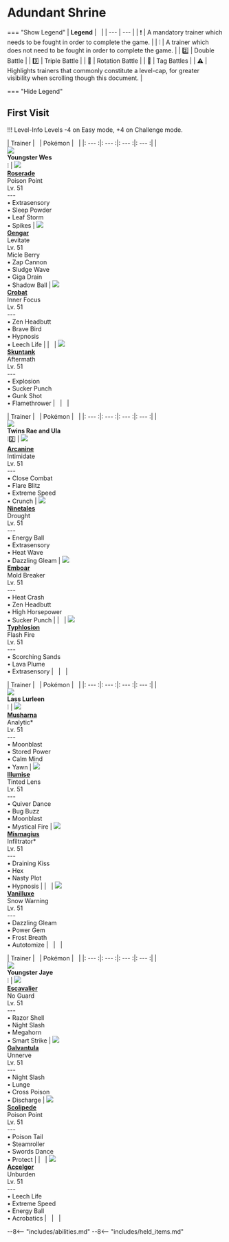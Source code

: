 # Adundant Shrine

=== "Show Legend"
    | __Legend__ | &nbsp; |
    | --- | --- |
    | :exclamation: | A mandatory trainer which needs to be fought in order to complete the game. |
    | :grey_exclamation: | A trainer which does not need to be fought in order to complete the game. |
    | :two:  | Double Battle | 
    |  :three:  | Triple Battle |
    | :arrows_counterclockwise:  | Rotation Battle |
    | :handshake: | Tag Battles |
    | :warning: | Highlights trainers that commonly constitute a level-cap, for greater visibility when scrolling though this document. |

=== "Hide Legend"
&nbsp;

## First Visit

!!! Level-Info
    Levels -4 on Easy mode, +4 on Challenge mode.

| Trainer | &nbsp; | Pokémon | &nbsp; |
|: --- :|: --- :|: --- :|: --- :|
| <br>![][YoungsterWes]<br>__Youngster Wes__<br>:grey_exclamation:  | ![][407] <br> __[Roserade]__ <br>Poison Point<br>Lv. 51<br>---<br>• Extrasensory<br>• Sleep Powder<br>• Leaf Storm<br>• Spikes | ![][94] <br> __[Gengar]__ <br>Levitate<br>Lv. 51<br>Micle Berry<br>• Zap Cannon<br>• Sludge Wave<br>• Giga Drain<br>• Shadow Ball | ![][169] <br> __[Crobat]__ <br>Inner Focus<br>Lv. 51<br>---<br>• Zen Headbutt<br>• Brave Bird<br>• Hypnosis<br>• Leech Life |
| &nbsp; | ![][435] <br> __[Skuntank]__ <br>Aftermath<br>Lv. 51<br>---<br>• Explosion<br>• Sucker Punch<br>• Gunk Shot<br>• Flamethrower | &nbsp; | &nbsp; |

| Trainer | &nbsp; | Pokémon | &nbsp; |
|: --- :|: --- :|: --- :|: --- :|
| <br>![][TwinsRaeandUla]<br>__Twins Rae and Ula__<br>:grey_exclamation::two: | ![][59] <br> __[Arcanine]__ <br>Intimidate<br>Lv. 51<br>---<br>• Close Combat<br>• Flare Blitz<br>• Extreme Speed<br>• Crunch | ![][38] <br> __[Ninetales]__ <br>Drought<br>Lv. 51<br>---<br>• Energy Ball<br>• Extrasensory<br>• Heat Wave<br>• Dazzling Gleam | ![][500] <br> __[Emboar]__ <br>Mold Breaker<br>Lv. 51<br>---<br>• Heat Crash<br>• Zen Headbutt<br>• High Horsepower<br>• Sucker Punch |
| &nbsp; | ![][157] <br> __[Typhlosion]__ <br>Flash Fire<br>Lv. 51<br>---<br>• Scorching Sands<br>• Lava Plume<br>• Extrasensory | &nbsp; | &nbsp; |


| Trainer | &nbsp; | Pokémon | &nbsp; |
|: --- :|: --- :|: --- :|: --- :|
| <br>![][LassLurleen]<br>__Lass Lurleen__<br>:grey_exclamation:  | ![][518] <br> __[Musharna]__ <br>Analytic*<br>Lv. 51<br>---<br>• Moonblast<br>• Stored Power<br>• Calm Mind<br>• Yawn | ![][314] <br> __[Illumise]__ <br>Tinted Lens<br>Lv. 51<br>---<br>• Quiver Dance<br>• Bug Buzz<br>• Moonblast<br>• Mystical Fire | ![][429] <br> __[Mismagius]__ <br>Infiltrator*<br>Lv. 51<br>---<br>• Draining Kiss<br>• Hex<br>• Nasty Plot<br>• Hypnosis |
| &nbsp; | ![][584] <br> __[Vanilluxe]__ <br>Snow Warning<br>Lv. 51<br>---<br>• Dazzling Gleam<br>• Power Gem<br>• Frost Breath<br>• Autotomize | &nbsp; | &nbsp; |

| Trainer | &nbsp; | Pokémon | &nbsp; |
|: --- :|: --- :|: --- :|: --- :|
| <br>![][YoungsterJaye]<br>__Youngster Jaye__<br>:grey_exclamation:  | ![][589] <br> __[Escavalier]__ <br>No Guard<br>Lv. 51<br>---<br>• Razor Shell<br>• Night Slash<br>• Megahorn<br>• Smart Strike | ![][596] <br> __[Galvantula]__ <br>Unnerve<br>Lv. 51<br>---<br>• Night Slash<br>• Lunge<br>• Cross Poison<br>• Discharge | ![][545] <br> __[Scolipede]__ <br>Poison Point<br>Lv. 51<br>---<br>• Poison Tail<br>• Steamroller<br>• Swords Dance<br>• Protect |
| &nbsp; | ![][617] <br> __[Accelgor]__ <br>Unburden<br>Lv. 51<br>---<br>• Leech Life<br>• Extreme Speed<br>• Energy Ball<br>• Acrobatics | &nbsp; | &nbsp; |





--8<-- "includes/abilities.md"
--8<-- "includes/held_items.md"

[YoungsterWes]: ../img/Trainers/Youngster.gif
[407]: ../img/animated/407.gif
[Roserade]: ../../pokemons/407/
[94]: ../img/animated/94.gif
[Gengar]: ../../pokemons/094/
[169]: ../img/animated/169.gif
[Crobat]: ../../pokemons/169/
[435]: ../img/animated/435.gif
[Skuntank]: ../../pokemons/435/
[TwinsRaeandUla]: ../img/Trainers/Twins.gif
[59]: ../img/animated/59.gif
[Arcanine]: ../../pokemons/059/
[38]: ../img/animated/38.gif
[Ninetales]: ../../pokemons/038/
[500]: ../img/animated/500.gif
[Emboar]: ../../pokemons/500/
[157]: ../img/animated/157.gif
[Typhlosion]: ../../pokemons/157/
[LassLurleen]: ../img/Trainers/Lass.gif
[518]: ../img/animated/518.gif
[Musharna]: ../../pokemons/518/
[314]: ../img/animated/314.gif
[Illumise]: ../../pokemons/314/
[429]: ../img/animated/429.gif
[Mismagius]: ../../pokemons/429/
[584]: ../img/animated/584.gif
[Vanilluxe]: ../../pokemons/584/
[YoungsterJaye]: ../img/Trainers/Youngster.gif
[589]: ../img/animated/589.gif
[Escavalier]: ../../pokemons/589/
[596]: ../img/animated/596.gif
[Galvantula]: ../../pokemons/596/
[545]: ../img/animated/545.gif
[Scolipede]: ../../pokemons/545/
[617]: ../img/animated/617.gif
[Accelgor]: ../../pokemons/617/